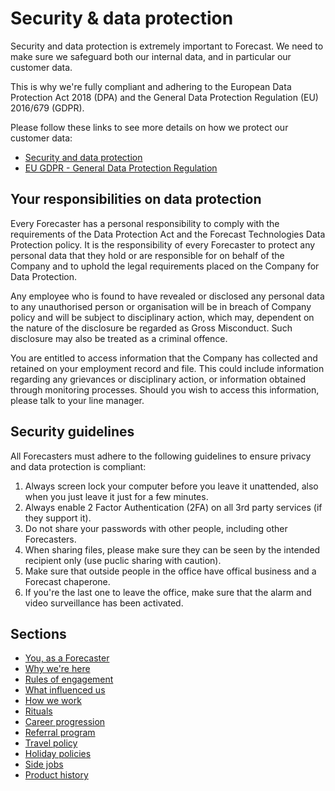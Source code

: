 # Security & data protection

Security and data protection is extremely important to Forecast. We need to make sure we safeguard both our internal data, and in particular our customer data.

This is why we're fully compliant and adhering to the European Data Protection Act 2018 (DPA) and the General Data Protection Regulation (EU) 2016/679 (GDPR).

Please follow these links to see more details on how we protect our customer data:

* [Security and data protection](https://www.forecast.app/security)
* [EU GDPR - General Data Protection Regulation](https://www.forecast.app/gdpr)

## Your responsibilities on data protection
Every Forecaster has a personal responsibility to comply with the requirements of the Data Protection Act and the Forecast Technologies Data Protection policy. It is the responsibility of every Forecaster to protect any personal data that they hold or are responsible for on behalf of the Company and to uphold the legal requirements placed on the Company for Data Protection. 

Any employee who is found to have revealed or disclosed any personal data to any unauthorised person or organisation will be in breach of Company policy and will be subject to disciplinary action, which may, dependent on the nature of the disclosure be regarded as Gross Misconduct. Such disclosure may also be treated as a criminal offence.

You are entitled to access information that the Company has collected and retained on your employment record and file. This could include information regarding any grievances or disciplinary action, or information obtained through monitoring processes. Should you wish to access this information, please talk to your line manager.

## Security guidelines

All Forecasters must adhere to the following guidelines to ensure privacy and data protection is compliant:

1. Always screen lock your computer before you leave it unattended, also when you just leave it just for a few minutes.
1. Always enable 2 Factor Authentication (2FA) on all 3rd party services (if they support it).
1. Do not share your passwords with other people, including other Forecasters.
1. When sharing files, please make sure they can be seen by the intended recipient only (use puclic sharing with caution).
1. Make sure that outside people in the office have offical business and a Forecast chaperone.
1. If you're the last one to leave the office, make sure that the alarm and video surveillance has been activated.

## Sections
* [You, as a Forecaster](you-as-a-forecaster.md)
* [Why we're here](why-we-are-here.md)
* [Rules of engagement](rules-of-engagement.md)
* [What influenced us](what-influenced-us.md)
* [How we work](how-we-work.md)
* [Rituals](rituals.md)
* [Career progression](career-progression.md)
* [Referral program](referral-program.md)
* [Travel policy](travel-policy.md)
* [Holiday policies](holiday-policies.md)
* [Side jobs](side-jobs.md)
* [Product history](product-history.md)
